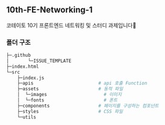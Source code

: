 ## 10th-FE-Networking-1
코테이토 10기 프론트엔드 네트워킹 및 스터디 과제입니다🤗

### 폴더 구조

```bash
├─.github
│		└─ISSUE_TEMPLATE
├─index.html
└─src
    ├─index.js
    ├─apis                        # api 호출 Function
    ├─assets                      # 동적 파일
    │  └─images                     # 이미지
    │  └─fonts                      # 폰트
    ├─components                  # 페이지를 구성하는 컴포넌트
    ├─styles                      # CSS 파일 
    └─utils
```